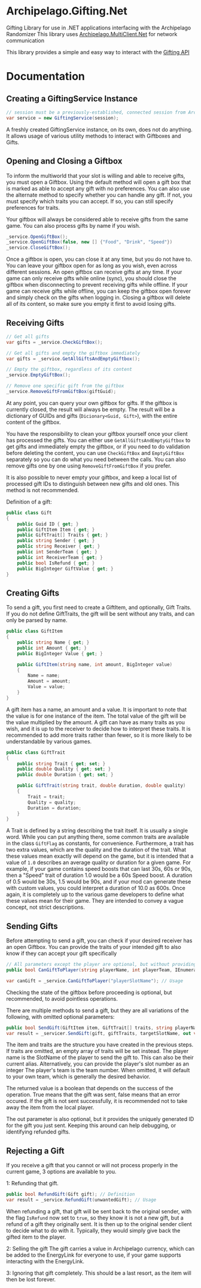 # Archipelago.Gifting.Net
Gifting Library for use in .NET applications interfacing with the Archipelago Randomizer
This library uses [Archipelago.MultiClient.Net](https://github.com/ArchipelagoMW/Archipelago.MultiClient.Net/tree/main) for network communication

This library provides a simple and easy way to interact with the [Gifting API](Documentation/Gifting%20API.md)

# Documentation

## Creating a GiftingService Instance

```cs
// session must be a previously-established, connected session from Archipelago.MultiClient.Net
var service = new GiftingService(session);
```

A freshly created GiftingService instance, on its own, does not do anything. It allows usage of various utility methods to interact with Giftboxes and Gifts.

## Opening and Closing a Giftbox

To inform the multiworld that your slot is willing and able to receive gifts, you must open a Giftbox.
Using the default method will open a gift box that is marked as able to accept any gift with no preferences.
You can also use the alternate method to specify whether you can handle any gift. If not, you must specify which traits you can accept. If so, you can still specify preferences for traits.

Your giftbox will always be considered able to receive gifts from the same game. You can also process gifts by name if you wish.

```cs
_service.OpenGiftBox();
_service.OpenGiftBox(false, new [] {"Food", "Drink", "Speed"})
_service.CloseGiftBox();
```

Once a giftbox is open, you can close it at any time, but you do not have to. You can leave your giftbox open for as long as you wish, even across different sessions.
An open giftbox can receive gifts at any time. If your game can only receive gifts while online (sync), you should close the giftbox when disconnecting to prevent receiving gifts while offline. If your game can receive gifts while offline, you can keep the giftbox open forever and simply check on the gifts when logging in.
Closing a giftbox will delete all of its content, so make sure you empty it first to avoid losing gifts.

## Receiving Gifts

```cs
// Get all gifts
var gifts = _service.CheckGiftBox();

// Get all gifts and empty the giftbox immediately
var gifts = _service.GetAllGiftsAndEmptyGiftbox();

// Empty the giftbox, regardless of its content
_service.EmptyGiftBox();

// Remove one specific gift from the giftbox
_service.RemoveGiftFromGiftBox(giftGuid);
```

At any point, you can query your own giftbox for gifts. If the giftbox is currently closed, the result will always be empty.
The result will be a dictionary of GUIDs and gifts (`Dicionary<Guid, Gift>`), with the entire content of the giftbox.

You have the responsibility to clean your giftbox yourself once your client has processed the gifts.
You can either use `GetAllGiftsAndEmptyGiftbox` to get gifts and immediately empty the giftbox, or if you need to do validation before deleting the content, you can use `CheckGiftBox` and `EmptyGiftBox` separately so you can do what you need between the calls.
You can also remove gifts one by one using `RemoveGiftFromGiftBox` if you prefer.

It is also possible to never empty your giftbox, and keep a local list of processed gift IDs to distinguish between new gifts and old ones. This method is not recommended.

Definition of a gift:
```cs
public class Gift
{
	public Guid ID { get; }
	public GiftItem Item { get; }
	public GiftTrait[] Traits { get; }
	public string Sender { get; }
	public string Receiver { get; }
	public int SenderTeam { get; }
    public int ReceiverTeam { get; }
	public bool IsRefund { get; }
	public BigInteger GiftValue { get; }
}
```

## Creating Gifts

To send a gift, you first need to create a GiftItem, and optionally, Gift Traits. If you do not define GiftTraits, the gift will be sent without any traits, and can only be parsed by name.

```cs
public class GiftItem
{
	public string Name { get; }
	public int Amount { get; }
	public BigInteger Value { get; }

	public GiftItem(string name, int amount, BigInteger value)
	{
		Name = name;
		Amount = amount;
		Value = value;
	}
}
```

A gift item has a name, an amount and a value. It is important to note that the value is for one instance of the item. The total value of the gift will be the value multiplied by the amount.
A gift can have as many traits as you wish, and it is up to the receiver to decide how to interpret these traits. It is recommended to add more traits rather than fewer, so it is more likely to be understandable by various games.

```cs
public class GiftTrait
{
	public string Trait { get; set; }
	public double Quality { get; set; }
	public double Duration { get; set; }

	public GiftTrait(string trait, double duration, double quality)
	{
		Trait = trait;
		Quality = quality;
		Duration = duration;
	}
}
```

A Trait is defined by a string describing the trait itself. It is usually a single word. While you can put anything there, some common traits are available in the class `GiftFlag` as constants, for convenience.
Furthermore, a trait has two extra values, which are the quality and the duration of the trait. What these values mean exactly will depend on the game, but it is intended that a value of `1.0` describes an average quality or duration for a given game.
For example, if your game contains speed boosts that can last 30s, 60s or 90s, then a "Speed" trait of duration 1.0 would be a 60s Speed boost. A duration of 0.5 would be 30s, 1.5 would be 90s, and if your mod can generate these with custom values, you could interpret a duration of 10.0 as 600s.
Once again, it is completely up to the various game developers to define what these values mean for their game. They are intended to convey a vague concept, not strict descriptions.

## Sending Gifts

Before attempting to send a gift, you can check if your desired receiver has an open Giftbox. You can provide the traits of your intended gift to also know if they can accept your gift specifically

```cs
// All parameters except the player are optional, but without providing traits, you will only know if the player can accept any gift from you, not a specific gift
public bool CanGiftToPlayer(string playerName, int playerTeam, IEnumerable<string> giftTraits); // Definition.

var canGift = _service.CanGiftToPlayer("playerSlotName"); // Usage
```

Checking the state of the giftbox before proceeding is optional, but recommended, to avoid pointless operations.

There are multiple methods to send a gift, but they are all variations of the following, with omitted optional parameters:

```cs
public bool SendGift(GiftItem item, GiftTrait[] traits, string playerName, int playerTeam, out Guid giftId); // Definition
var result = _servicer.SendGift(gift, giftTraits, targetSlotName, out var giftId); // Usage
```

The item and traits are the structure you have created in the previous steps. If traits are omitted, an empty array of traits will be set instead.
The player name is the SlotName of the player to send the gift to. This can also be their current alias. Alternatively, you can provide the player's slot number as an integer
The player's team is the team number. When omitted, it will default to your own team, which is generally the desired behavior.

The returned value is a boolean that depends on the success of the operation. True means that the gift was sent, false means that an error occured.
If the gift is not sent successfully, it is recommended not to take away the item from the local player.

The out parameter is also optional, but it provides the uniquely generated ID for the gift you just sent. Keeping this around can help debugging, or identifying refunded gifts.

## Rejecting a Gift

If you receive a gift that you cannot or will not process properly in the current game, 3 options are available to you.

1: Refunding that gift.

```cs
public bool RefundGift(Gift gift); // Definition
var result = _service.RefundGift(unwantedGift); // Usage
```

When refunding a gift, that gift will be sent back to the original sender, with the flag `IsRefund` now set to `true`, so they know it is not a new gift, but a refund of a gift they originally sent.
It is then up to the original sender client to decide what to do with it. Typically, they would simply give back the gifted item to the player.

2: Selling the gift
The gift carries a value in Archipelago currency, which can be added to the EnergyLink for everyone to use, if your game supports interacting with the EnergyLink.

3: Ignoring that gift completely. This should be a last resort, as the item will then be lost forever.